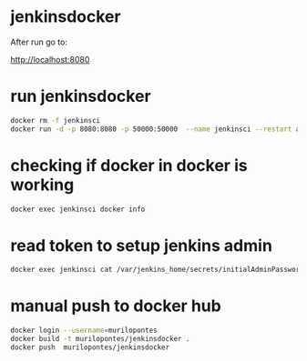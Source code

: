 # jenkinsdocker
After run go to:

[http://localhost:8080](http://localhost:8080)

# run jenkinsdocker

```sh
docker rm -f jenkinsci
docker run -d -p 8080:8080 -p 50000:50000  --name jenkinsci --restart always -v /var/run/docker.sock:/var/run/docker.sock  -v jenkins_home:/var/jenkins_home  murilopontes/jenkinsdocker
```

# checking if docker in docker is working

```sh
docker exec jenkinsci docker info
```
# read token to setup jenkins admin

```sh
docker exec jenkinsci cat /var/jenkins_home/secrets/initialAdminPassword
```

# manual push to docker hub

```sh
docker login --username=murilopontes
docker build -t murilopontes/jenkinsdocker .
docker push  murilopontes/jenkinsdocker
```
